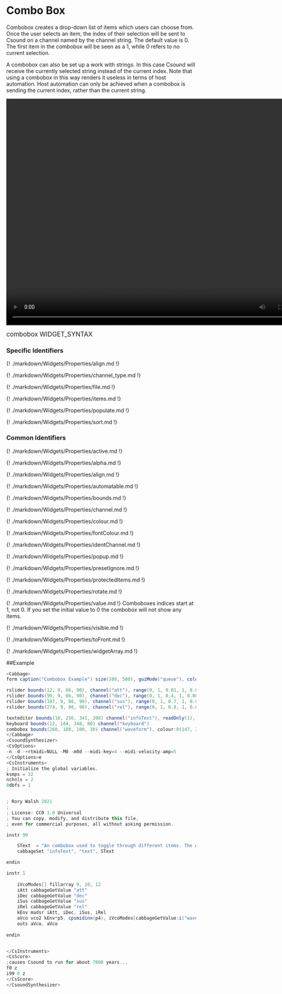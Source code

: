# Combo Box

Combobox creates a drop-down list of items which users can choose from. Once the user selects an item, the index of their selection will be sent to Csound on a channel named by the channel string. The default value is 0. The first item in the combobox will be seen as a 1, while 0 refers to no current selection.

A combobox can also be set up a work with strings. In this case Csound will receive the currently selected string instead of the current index. Note that using a combobox in this way renders it useless in terms of host automation. Host automation can only be achieved when a combobox is sending the current index, rather than the current string.  

<video width="800" height="600" controls>
<source src="../../images/docs/combobox.mp4">
</video> 

<big></pre>
combobox WIDGET_SYNTAX
</pre></big>

### Specific Identifiers

{! ./markdown/Widgets/Properties/align.md !} 

{! ./markdown/Widgets/Properties/channel_type.md !} 

{! ./markdown/Widgets/Properties/file.md !} 

{! ./markdown/Widgets/Properties/items.md !} 

{! ./markdown/Widgets/Properties/populate.md !} 

{! ./markdown/Widgets/Properties/sort.md !} 


### Common Identifiers
{! ./markdown/Widgets/Properties/active.md !}   

{! ./markdown/Widgets/Properties/alpha.md !}

{! ./markdown/Widgets/Properties/align.md !}  

{! ./markdown/Widgets/Properties/automatable.md !} 

{! ./markdown/Widgets/Properties/bounds.md !}   

{! ./markdown/Widgets/Properties/channel.md !} 

{! ./markdown/Widgets/Properties/colour.md !}   

{! ./markdown/Widgets/Properties/fontColour.md !}  

{! ./markdown/Widgets/Properties/identChannel.md !}  

{! ./markdown/Widgets/Properties/popup.md !}  

{! ./markdown/Widgets/Properties/presetIgnore.md !} 

{! ./markdown/Widgets/Properties/protectedItems.md !} 

{! ./markdown/Widgets/Properties/rotate.md !}   

{! ./markdown/Widgets/Properties/value.md !}  Comboboxes indices start at 1, not 0. If you set the initial value to 0 the combobox will not show any items.

{! ./markdown/Widgets/Properties/visible.md !}   

{! ./markdown/Widgets/Properties/toFront.md !} 

{! ./markdown/Widgets/Properties/widgetArray.md !}  

<!--(End of identifiers)/-->

##Example
<!--(Widget Example)/-->
```csharp
<Cabbage>
form caption("Combobox Example") size(380, 500), guiMode("queue"), colour(2, 145, 209) pluginId("def1")

rslider bounds(12, 9, 86, 90), channel("att"), range(0, 1, 0.01, 1, 0.001), text("Att.")
rslider bounds(99, 9, 86, 90), channel("dec"), range(0, 1, 0.4, 1, 0.001), text("Dec.")
rslider bounds(187, 9, 86, 90), channel("sus"), range(0, 1, 0.7, 1, 0.001), text("Sus.")
rslider bounds(274, 9, 86, 90), channel("rel"), range(0, 1, 0.8, 1, 0.001), text("Rel.")

texteditor bounds(18, 256, 341, 208) channel("infoText"), readOnly(1), wrap(1), scrollbars(1)
keyboard bounds(12, 104, 348, 80) channel("keyboard")
combobox bounds(260, 188, 100, 30) channel("waveform"), colour:0(147, 210, 0), corners(5), items("Saw", "Square", "Triangle")
</Cabbage>
<CsoundSynthesizer>
<CsOptions>
-n -d -+rtmidi=NULL -M0 -m0d --midi-key=4 --midi-velocity-amp=5
</CsOptions>e
<CsInstruments>
; Initialize the global variables. 
ksmps = 32
nchnls = 2
0dbfs = 1


; Rory Walsh 2021 
;
; License: CC0 1.0 Universal
; You can copy, modify, and distribute this file, 
; even for commercial purposes, all without asking permission. 

instr 99

    SText  = "An combobox used to toggle through different items. The widget will send its current index to is associated channel, starting from 1*.\n\nIn this example an combobox can be used to select a given waveform. We can't just pass these indices to the vco2 opcode. Instead we use them as indices to simple array that hold the appropriate vco2 waveform modes.\n\n [A combobox always start with index 1, not 0]"
    cabbageSet "infoText", "text", SText

endin

instr 1
    
    iVcoModes[] fillarray 0, 10, 12    
    iAtt cabbageGetValue "att"
    iDec cabbageGetValue "dec"
    iSus cabbageGetValue "sus"
    iRel cabbageGetValue "rel"
    kEnv madsr iAtt, iDec, iSus, iRel
    aVco vco2 kEnv*p5, cpsmidinn(p4), iVcoModes[cabbageGetValue:i("waveform")-1]
    outs aVco, aVco    
    
endin


</CsInstruments>
<CsScore>
;causes Csound to run for about 7000 years...
f0 z
i99 0 z
</CsScore>
</CsoundSynthesizer>

```
<!--(End Widget Example)/-->
